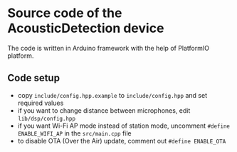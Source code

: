 # Source code of the AcousticDetection device

The code is written in Arduino framework with the help of PlatformIO platform.


## Code setup
- copy `include/config.hpp.example` to `include/config.hpp` and set required values
- if you want to change distance between microphones, edit `lib/dsp/config.hpp`
- if you want Wi-Fi AP mode instead of station mode, uncomment `#define ENABLE_WIFI_AP` in the `src/main.cpp` file
- to disable OTA (Over the Air) update, comment out `#define ENABLE_OTA`